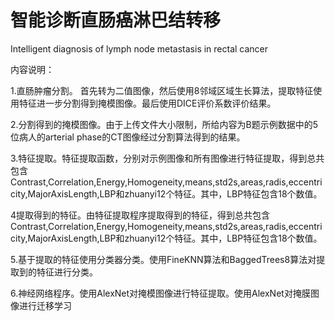 # 智能诊断直肠癌淋巴结转移
Intelligent diagnosis of lymph node metastasis in rectal cancer

内容说明：

1.直肠肿瘤分割。 首先转为二值图像，然后使用8邻域区域生长算法，提取特征使用特征进一步分割得到掩模图像。最后使用DICE评价系数评价结果。

2.分割得到的掩模图像。由于上传文件大小限制，所给内容为B题示例数据中的5位病人的arterial phase的CT图像经过分割算法得到的结果。

3.特征提取。特征提取函数，分别对示例图像和所有图像进行特征提取，得到总共包含Contrast,Correlation,Energy,Homogeneity,means,std2s,areas,radis,eccentricity,MajorAxisLength,LBP和zhuanyi12个特征。其中，LBP特征包含18个数值。

4提取得到的特征。由特征提取程序提取得到的特征，得到总共包含Contrast,Correlation,Energy,Homogeneity,means,std2s,areas,radis,eccentricity,MajorAxisLength,LBP和zhuanyi12个特征。其中，LBP特征包含18个数值。

5.基于提取的特征使用分类器分类。使用FineKNN算法和BaggedTrees8算法对提取到的特征进行分类。

6.神经网络程序。使用AlexNet对掩模图像进行特征提取。使用AlexNet对掩膜图像进行迁移学习
